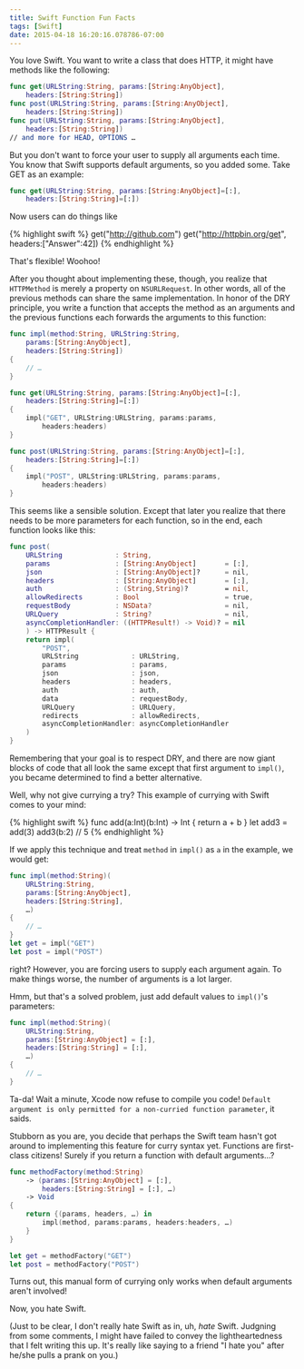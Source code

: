 ```yaml
---
title: Swift Function Fun Facts
tags: [Swift]
date: 2015-04-18 16:20:16.078786-07:00
---
```


You love Swift. You want to write a class that does HTTP, it might have
methods like the following:

```swift
func get(URLString:String, params:[String:AnyObject],
    headers:[String:String])
func post(URLString:String, params:[String:AnyObject],
    headers:[String:String])
func put(URLString:String, params:[String:AnyObject],
    headers:[String:String])
// and more for HEAD, OPTIONS …

```

But you don't want to force your user to supply all arguments each time. You
know that Swift supports default arguments, so you added some. Take GET as an
example:

```swift
func get(URLString:String, params:[String:AnyObject]=[:],
    headers:[String:String]=[:])

```

Now users can do things like

{% highlight swift %}
get("http://github.com")
get("http://httpbin.org/get", headers:["Answer":42])
{% endhighlight %}

That's flexible! Woohoo!

After you thought about implementing these, though, you realize that
`HTTPMethod` is merely a property on `NSURLRequest`. In other words, all of
the previous methods can share the same implementation. In honor of the DRY
principle, you write a function that accepts the method as an arguments and
the previous functions each forwards the arguments to this function:

```swift
func impl(method:String, URLString:String,
    params:[String:AnyObject],
    headers:[String:String])
{
    // …
}

func get(URLString:String, params:[String:AnyObject]=[:],
    headers:[String:String]=[:])
{
    impl("GET", URLString:URLString, params:params,
        headers:headers)
}

func post(URLString:String, params:[String:AnyObject]=[:],
    headers:[String:String]=[:])
{
    impl("POST", URLString:URLString, params:params,
        headers:headers)
}
```

This seems like a sensible solution. Except that later you realize that there
needs to be more parameters for each function, so in the end, each function
looks like this:

```swift
func post(
    URLString             : String,
    params                : [String:AnyObject]       = [:],
    json                  : [String:AnyObject]?      = nil,
    headers               : [String:AnyObject]       = [:],
    auth                  : (String,String)?         = nil,
    allowRedirects        : Bool                     = true,
    requestBody           : NSData?                  = nil,
    URLQuery              : String?                  = nil,
    asyncCompletionHandler: ((HTTPResult!) -> Void)? = nil
    ) -> HTTPResult {
    return impl(
        "POST",
        URLString             : URLString,
        params                : params,
        json                  : json,
        headers               : headers,
        auth                  : auth,
        data                  : requestBody,
        URLQuery              : URLQuery,
        redirects             : allowRedirects,
        asyncCompletionHandler: asyncCompletionHandler
    )
}
```

Remembering that your goal is to respect DRY, and there are now giant blocks
of code that all look the same except that first argument to `impl()`, you
became determined to find a better alternative.

Well, why not give currying a try? This example of currying with Swift comes
to your mind:

{% highlight swift %}
func add(a:Int)(b:Int) -> Int { return a + b }
let add3 = add(3)
add3(b:2) // 5
{% endhighlight %}

If we apply this technique and treat `method` in `impl()` as `a` in the
example, we would get:

```swift
func impl(method:String)(
    URLString:String,
    params:[String:AnyObject],
    headers:[String:String],
    …)
{
    // …
}
let get = impl("GET")
let post = impl("POST")
```

right?  However, you are forcing users to supply each argument again. To make
things worse, the number of arguments is a lot larger.

Hmm, but that's a solved problem, just add default values to `impl()`'s
parameters:

```swift
func impl(method:String)(
    URLString:String,
    params:[String:AnyObject] = [:],
    headers:[String:String] = [:],
    …)
{
    // …
}
```

Ta-da! Wait a minute, Xcode now refuse to compile you code! `Default argument
is only permitted for a non-curried function parameter`, it saids.

Stubborn as you are, you decide that perhaps the Swift team hasn't got around
to implementing this feature for curry syntax yet. Functions are first-class
citizens! Surely if you return a function with default arguments…?

```swift
func methodFactory(method:String)
    -> (params:[String:AnyObject] = [:],
        headers:[String:String] = [:], …)
    -> Void
{
    return {(params, headers, …) in
        impl(method, params:params, headers:headers, …)
    }
}

let get = methodFactory("GET")
let post = methodFactory("POST")
```

Turns out, this manual form of currying only works when default arguments
aren't involved!

Now, you hate Swift.

(Just to be clear, I don't really hate Swift as in, uh, *hate* Swift. Judgning
from some comments, I might have failed to convey the lightheartedness that
I felt writing this up. It's really like saying to a friend "I hate you" after
he/she pulls a prank on you.)
